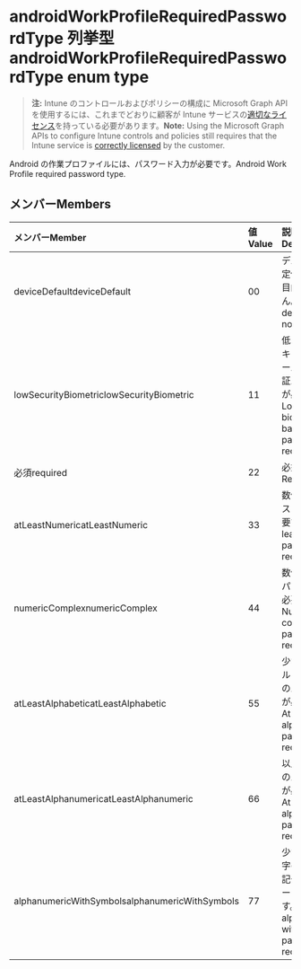 # <a name="androidworkprofilerequiredpasswordtype-enum-type"></a><span data-ttu-id="08f46-101">androidWorkProfileRequiredPasswordType 列挙型</span><span class="sxs-lookup"><span data-stu-id="08f46-101">androidWorkProfileRequiredPasswordType enum type</span></span>

> <span data-ttu-id="08f46-102">**注:** Intune のコントロールおよびポリシーの構成に Microsoft Graph API を使用するには、これまでどおりに顧客が Intune サービスの[適切なライセンス](https://go.microsoft.com/fwlink/?linkid=839381)を持っている必要があります。</span><span class="sxs-lookup"><span data-stu-id="08f46-102">**Note:** Using the Microsoft Graph APIs to configure Intune controls and policies still requires that the Intune service is [correctly licensed](https://go.microsoft.com/fwlink/?linkid=839381) by the customer.</span></span>

<span data-ttu-id="08f46-103">Android の作業プロファイルには、パスワード入力が必要です。</span><span class="sxs-lookup"><span data-stu-id="08f46-103">Android Work Profile required password type.</span></span>
## <a name="members"></a><span data-ttu-id="08f46-104">メンバー</span><span class="sxs-lookup"><span data-stu-id="08f46-104">Members</span></span>
|<span data-ttu-id="08f46-105">メンバー</span><span class="sxs-lookup"><span data-stu-id="08f46-105">Member</span></span>|<span data-ttu-id="08f46-106">値</span><span class="sxs-lookup"><span data-stu-id="08f46-106">Value</span></span>|<span data-ttu-id="08f46-107">説明</span><span class="sxs-lookup"><span data-stu-id="08f46-107">Description</span></span>|
|:---|:---|:---|
|<span data-ttu-id="08f46-108">deviceDefault</span><span class="sxs-lookup"><span data-stu-id="08f46-108">deviceDefault</span></span>|<span data-ttu-id="08f46-109">0</span><span class="sxs-lookup"><span data-stu-id="08f46-109">0</span></span>|<span data-ttu-id="08f46-110">デバイスの既定値でことを目的しません。</span><span class="sxs-lookup"><span data-stu-id="08f46-110">Device default value, no intent.</span></span>|
|<span data-ttu-id="08f46-111">lowSecurityBiometric</span><span class="sxs-lookup"><span data-stu-id="08f46-111">lowSecurityBiometric</span></span>|<span data-ttu-id="08f46-112">1</span><span class="sxs-lookup"><span data-stu-id="08f46-112">1</span></span>|<span data-ttu-id="08f46-113">低レベルのセキュリティ ベースの生体認証パスワードが必要です。</span><span class="sxs-lookup"><span data-stu-id="08f46-113">Low security biometrics based password required.</span></span>|
|<span data-ttu-id="08f46-114">必須</span><span class="sxs-lookup"><span data-stu-id="08f46-114">required</span></span>|<span data-ttu-id="08f46-115">2</span><span class="sxs-lookup"><span data-stu-id="08f46-115">2</span></span>|<span data-ttu-id="08f46-116">必須。</span><span class="sxs-lookup"><span data-stu-id="08f46-116">Required.</span></span>|
|<span data-ttu-id="08f46-117">atLeastNumeric</span><span class="sxs-lookup"><span data-stu-id="08f46-117">atLeastNumeric</span></span>|<span data-ttu-id="08f46-118">3</span><span class="sxs-lookup"><span data-stu-id="08f46-118">3</span></span>|<span data-ttu-id="08f46-119">数値以上のパスワードが必要です。</span><span class="sxs-lookup"><span data-stu-id="08f46-119">At least numeric password required.</span></span>|
|<span data-ttu-id="08f46-120">numericComplex</span><span class="sxs-lookup"><span data-stu-id="08f46-120">numericComplex</span></span>|<span data-ttu-id="08f46-121">4</span><span class="sxs-lookup"><span data-stu-id="08f46-121">4</span></span>|<span data-ttu-id="08f46-122">数値の複雑なパスワードが必要です。</span><span class="sxs-lookup"><span data-stu-id="08f46-122">Numeric complex password required.</span></span>|
|<span data-ttu-id="08f46-123">atLeastAlphabetic</span><span class="sxs-lookup"><span data-stu-id="08f46-123">atLeastAlphabetic</span></span>|<span data-ttu-id="08f46-124">5</span><span class="sxs-lookup"><span data-stu-id="08f46-124">5</span></span>|<span data-ttu-id="08f46-125">少なくともアルファベットのパスワードが必要です。</span><span class="sxs-lookup"><span data-stu-id="08f46-125">At least alphabetic password required.</span></span>|
|<span data-ttu-id="08f46-126">atLeastAlphanumeric</span><span class="sxs-lookup"><span data-stu-id="08f46-126">atLeastAlphanumeric</span></span>|<span data-ttu-id="08f46-127">6</span><span class="sxs-lookup"><span data-stu-id="08f46-127">6</span></span>|<span data-ttu-id="08f46-128">以上の英数字のパスワードが必要です。</span><span class="sxs-lookup"><span data-stu-id="08f46-128">At least alphanumeric password required.</span></span>|
|<span data-ttu-id="08f46-129">alphanumericWithSymbols</span><span class="sxs-lookup"><span data-stu-id="08f46-129">alphanumericWithSymbols</span></span>|<span data-ttu-id="08f46-130">7</span><span class="sxs-lookup"><span data-stu-id="08f46-130">7</span></span>|<span data-ttu-id="08f46-131">少なくとも文字の英数字の記号のパスワードが必要です。</span><span class="sxs-lookup"><span data-stu-id="08f46-131">At least alphanumeric with symbols password required.</span></span>|



